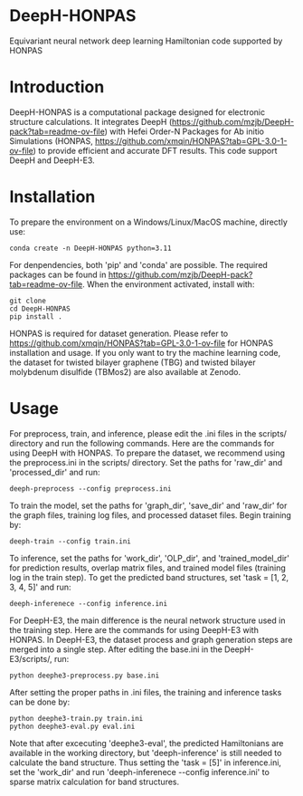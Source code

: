 # DeepH-HONPAS
Equivariant neural network deep learning Hamiltonian code supported by HONPAS

# Introduction
DeepH-HONPAS is a computational package designed for electronic structure calculations. It integrates DeepH (https://github.com/mzjb/DeepH-pack?tab=readme-ov-file) with Hefei Order-N Packages for Ab initio Simulations (HONPAS, https://github.com/xmqin/HONPAS?tab=GPL-3.0-1-ov-file) to provide efficient and accurate DFT results. This code support DeepH and DeepH-E3.

# Installation

To prepare the environment on a Windows/Linux/MacOS machine, directly use:
```
conda create -n DeepH-HONPAS python=3.11
```
For denpendencies, both 'pip' and 'conda' are possible. The required packages can be found in https://github.com/mzjb/DeepH-pack?tab=readme-ov-file.
When the environment activated, install with:
```
git clone
cd DeepH-HONPAS
pip install .

```

HONPAS is required for dataset generation. Please refer to https://github.com/xmqin/HONPAS?tab=GPL-3.0-1-ov-file for HONPAS installation and usage.
If you only want to try the machine learning code, the dataset for twisted bilayer graphene (TBG) and twisted bilayer molybdenum disulfide (TBMos2) are also available at Zenodo.

# Usage

For preprocess, train, and inference, please edit the .ini files in the scripts/ directory and run the following commands. Here are the commands for using DeepH with HONPAS.
To prepare the dataset, we recommend using the preprocess.ini in the scripts/ directory. Set the paths for 'raw_dir' and 'processed_dir' and run:
```
deeph-preprocess --config preprocess.ini
```
To train the model, set the paths for 'graph_dir', 'save_dir' and 'raw_dir' for the graph files, training log files, and processed dataset files. Begin training by:
```
deeph-train --config train.ini
```
To inference, set the paths for 'work_dir', 'OLP_dir', and 'trained_model_dir' for prediction results, overlap matrix files, and trained model files (training log in the train step). To get the predicted band structures, set 'task = [1, 2, 3, 4, 5]' and run:
```
deeph-inferenece --config inference.ini
```

For DeepH-E3, the main difference is the neural network structure used in the training step. Here are the commands for using DeepH-E3 with HONPAS.
In DeepH-E3, the dataset process and graph generation steps are merged into a single step. After editing the base.ini in the DeepH-E3/scripts/, run:
```
python deephe3-preprocess.py base.ini
```
After setting the proper paths in .ini files, the training and inference tasks can be done by:
```
python deephe3-train.py train.ini
python deephe3-eval.py eval.ini
```
Note that after excecuting 'deephe3-eval', the predicted Hamiltonians are available in the working directory, but 'deeph-inference' is still needed to calculate the band structure. Thus setting the 'task = [5]' in inference.ini, set the 'work_dir' and run 'deeph-inferenece --config inference.ini' to sparse matrix calculation for band structures.

